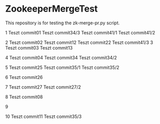 # ZookeeperMergeTest
This repository is for testing the zk-merge-pr.py script. 

1
Teszt commit01
Teszt commit34/3
Teszt commit41/1
Teszt commit41/2

2
Teszt commit02
Teszt commit12
Teszt commit22
Teszt commit41/3
3
Teszt commit03
Teszt commit13

4
Teszt commit04
Teszt commit34
Teszt commit34/2

5
Teszt commit25
Teszt commit35/1
Teszt commit35/2

6
Teszt commit26

7
Teszt commit27
Teszt commit27/2

8
Teszt commit08

9

10
Teszt commit11
Teszt commit35/3
